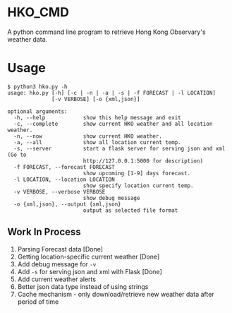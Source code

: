 # HKO_CMD
A python command line program to retrieve Hong Kong Observary's weather data.

# Usage

```
$ python3 hko.py -h 
usage: hko.py [-h] [-c | -n | -a | -s | -f FORECAST | -l LOCATION]
              [-v VERBOSE] [-o {xml,json}]

optional arguments:
  -h, --help            show this help message and exit
  -c, --complete        show current HKO weather and all location weather.
  -n, --now             show current HKO weather.
  -a, --all             show all location current temp.
  -s, --server          start a flask server for serving json and xml (Go to
                        http://127.0.0.1:5000 for description)
  -f FORECAST, --forecast FORECAST
                        show upcoming [1-9] days forecast.
  -l LOCATION, --location LOCATION
                        show specify location current temp.
  -v VERBOSE, --verbose VERBOSE
                        show debug message
  -o {xml,json}, --output {xml,json}
                        output as selected file format
```

## Work In Process

1. Parsing Forecast data [Done]
2. Getting location-specific current weather [Done]
3. Add debug message for ```-v```
4. Add ```-s``` for serving json and xml with Flask [Done]
5. Add current weather alerts 
6. Better json data type instead of using strings
7. Cache mechanism - only download/retrieve new weather data after period of time